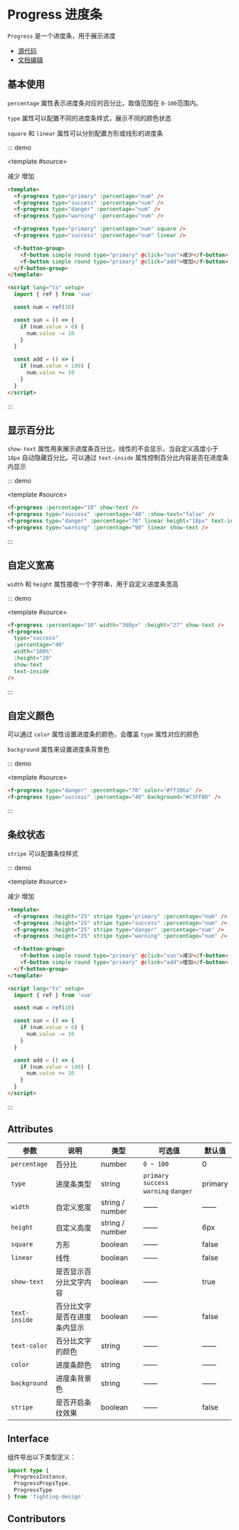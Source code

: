 # Progress 进度条

`Progress` 是一个进度条，用于展示进度

- [源代码](https://github.com/FightingDesign/fighting-design/tree/master/packages/fighting-design/progress)
- [文档编辑](https://github.com/FightingDesign/fighting-design/blob/master/docs/docs/components/progress.md)

## 基本使用

`percentage` 属性表示进度条对应的百分比，取值范围在 `0-100`范围内。

`type` 属性可以配置不同的进度条样式，展示不同的颜色状态

`square` 和 `linear` 属性可以分别配置方形或线形的进度条

::: demo

<template #source>

<f-progress type="primary" :percentage="num" />
<f-progress type="success" :percentage="num" />
<f-progress type="danger" :percentage="num" />
<f-progress type="warning" :percentage="num" />

<f-progress type="primary" :percentage="num" square />
<f-progress type="success" :percentage="num" linear />

<f-button-group>
  <f-button simple round type="primary" @click="sun">减少</f-button>
  <f-button simple round type="primary" @click="add">增加</f-button>
</f-button-group>
</template>

```html
<template>
  <f-progress type="primary" :percentage="num" />
  <f-progress type="success" :percentage="num" />
  <f-progress type="danger" :percentage="num" />
  <f-progress type="warning" :percentage="num" />

  <f-progress type="primary" :percentage="num" square />
  <f-progress type="success" :percentage="num" linear />

  <f-button-group>
    <f-button simple round type="primary" @click="sun">减少</f-button>
    <f-button simple round type="primary" @click="add">增加</f-button>
  </f-button-group>
</template>

<script lang="ts" setup>
  import { ref } from 'vue'

  const num = ref(10)

  const sun = () => {
    if (num.value > 0) {
      num.value -= 10
    }
  }

  const add = () => {
    if (num.value < 100) {
      num.value += 10
    }
  }
</script>
```

:::

## 显示百分比

`show-text` 属性用来展示进度条百分比，线性的不会显示，当自定义高度小于 `18px` 自动隐藏百分比。可以通过 `text-inside` 属性控制百分比内容是否在进度条内显示

::: demo

<template #source>
<f-progress :percentage="10" show-text />
<f-progress type="success" :percentage="40" :show-text="false" />
<f-progress type="danger" :percentage="70" linear height="18px" text-inside />
<f-progress type="warning" :percentage="90" linear show-text />
</template>

```html
<f-progress :percentage="10" show-text />
<f-progress type="success" :percentage="40" :show-text="false" />
<f-progress type="danger" :percentage="70" linear height="18px" text-inside />
<f-progress type="warning" :percentage="90" linear show-text />
```

:::

## 自定义宽高

`width` 和 `height` 属性接收一个字符串，用于自定义进度条宽高

::: demo

<template #source>
<f-progress :percentage="10" width="360px" height="27px" show-text />
<f-progress type="success" :percentage="40" width="100%" height="20px" show-text text-inside/>
</template>

```html
<f-progress :percentage="10" width="360px" :height="27" show-text />
<f-progress
  type="success"
  :percentage="40"
  width="100%"
  :height="20"
  show-text
  text-inside
/>
```

:::

## 自定义颜色

可以通过 `color` 属性设置进度条的颜色，会覆盖 `type` 属性对应的颜色

`background` 属性来设置进度条背景色

::: demo

<template #source>
<f-progress type="danger" :percentage="70" color="#ff386a" />
<f-progress type="success" :percentage="40" background="#C3FFBD" />
</template>

```html
<f-progress type="danger" :percentage="70" color="#ff386a" />
<f-progress type="success" :percentage="40" background="#C3FFBD" />
```

:::

## 条纹状态

`stripe` 可以配置条纹样式

::: demo

<template #source>
<f-progress :height="25" stripe type="primary" :percentage="num" />
<f-progress :height="25" stripe type="success" :percentage="num" />
<f-progress :height="25" stripe type="danger" :percentage="num" />
<f-progress :height="25" stripe type="warning" :percentage="num" />

<f-button-group>
  <f-button simple round type="primary" @click="sun">减少</f-button>
  <f-button simple round type="primary" @click="add">增加</f-button>
</f-button-group>
</template>

```html
<template>
  <f-progress :height="25" stripe type="primary" :percentage="num" />
  <f-progress :height="25" stripe type="success" :percentage="num" />
  <f-progress :height="25" stripe type="danger" :percentage="num" />
  <f-progress :height="25" stripe type="warning" :percentage="num" />

  <f-button-group>
    <f-button simple round type="primary" @click="sun">减少</f-button>
    <f-button simple round type="primary" @click="add">增加</f-button>
  </f-button-group>
</template>

<script lang="ts" setup>
  import { ref } from 'vue'

  const num = ref(10)

  const sun = () => {
    if (num.value > 0) {
      num.value -= 10
    }
  }

  const add = () => {
    if (num.value < 100) {
      num.value += 10
    }
  }
</script>
```

:::

## Attributes

| 参数          | 说明                         | 类型            | 可选值                                 | 默认值  |
| ------------- | ---------------------------- | --------------- | -------------------------------------- | ------- |
| `percentage`  | 百分比                       | number          | `0 ~ 100`                              | 0       |
| `type`        | 进度条类型                   | string          | `primary` `success` `warning` `danger` | primary |
| `width`       | 自定义宽度                   | string / number | ——                                     | ——      |
| `height`      | 自定义高度                   | string / number | ——                                     | 6px     |
| `square`      | 方形                         | boolean         | ——                                     | false   |
| `linear`      | 线性                         | boolean         | ——                                     | false   |
| `show-text`   | 是否显示百分比文字内容       | boolean         | ——                                     | true    |
| `text-inside` | 百分比文字是否在进度条内显示 | boolean         | ——                                     | false   |
| `text-color`  | 百分比文字的颜色             | string          | ——                                     | ——      |
| `color`       | 进度条颜色                   | string          | ——                                     | ——      |
| `background`  | 进度条背景色                 | string          | ——                                     | ——      |
| `stripe`      | 是否开启条纹效果             | boolean         | ——                                     | false   |

## Interface

组件导出以下类型定义：

```ts
import type {
  ProgressInstance,
  ProgressPropsType,
  ProgressType
} from 'fighting-design'
```

## Contributors

<a href="https://github.com/Tyh2001" target="_blank">
  <f-avatar round src="https://avatars.githubusercontent.com/u/73180970?v=4" />
</a>

<a href="https://github.com/ding139725" target="_blank">
  <f-avatar round src="https://avatars.githubusercontent.com/u/48934746?v=4" />
</a>

<a href="https://github.com/lzyaom" target="_blank">
  <f-avatar round src="https://avatars.githubusercontent.com/u/26430638?v=4" />
</a>

<script setup lang="ts">
  import { ref } from 'vue'

  const num = ref(10)

  const sun = () => {
    if (num.value > 0) {
      num.value -= 10
    }
  }

  const add = () => {
    if (num.value < 100) {
      num.value += 10
    }
  }
</script>

<style scoped>
.f-progress {
  margin-bottom: 10px;
}
</style>
